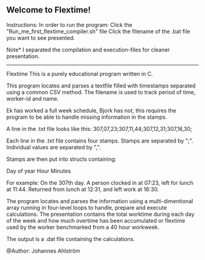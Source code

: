 Welcome to Flextime!
----------------------------------------------------------------------------------
Instructions:
In order to run the program:
Click the "Run_me_first_flextime_compiler.sh" file
Click the filename of the .bat file you want to see presented.

Note* I separated the compilation and execution-files for cleaner presentation.

----------------------------------------------------------------------------------

Flextime
This is a purely educational program written in C.

This program locates and parses a textfile filled with timestamps 
separated using a common CSV method.
The filename is used to track period of time, worker-id and name.

Ek has worked a full week schedule, Bjork has not, this requires the program 
to be able to handle missing information in the stamps.

A line in the .txt file looks like this:
307,07,23;307,11,44;307,12,31;307,16,30;

Each line in the .txt file contains four stamps.
Stamps are separated by ";".
Individual values are separated by ",".

Stamps are then put into structs containing:

Day of year
Hour
Minutes

For example:
On the 307th day.
A person clocked in at 07:23, left for lunch at 11:44.
Returned from lunch at 12:31, and left work at 16:30.

The program locates and parses the information using a multi-dimentional array
running in four-level loops to handle, prepare and execute calculations.
The presentation contains the total worktime during each day of the week
and how much overtime has been accumulated or flextime used by the worker
benchmarked from a 40 hour workweek.

The output is a .dat file containing the calculations.

@Author: Johannes Ahlström
